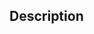 ## Description

<!--
Do not leave this blank.
This PR [adds/removes/fixes/replaces] the [feature/bug/etc] because [reason] by doing [x].
-->

<!--
Before submitting a Pull Request, please ensure you've done the following:
- 👷‍♀️ Create small PRs. In most cases, this will be possible.
- 📝 Use descriptive commit messages.
- ✅ Provide tests for your changes (if required).
- 📗 Update any related documentation (if required).
-->
